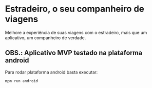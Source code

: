 # Estradeiro, o seu companheiro de viagens
Melhore a experiência de suas viagens com o estradeiro, mais que um aplicativo, um companheiro de verdade.

## OBS.: Aplicativo MVP testado na plataforma android

Para rodar plataforma android basta executar:

```
npm run android
```


